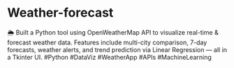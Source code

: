 # Weather-forecast
🌦️ Built a Python tool using OpenWeatherMap API to visualize real-time &amp; forecast weather data. Features include multi-city comparison, 7-day forecasts, weather alerts, and trend prediction via Linear Regression — all in a Tkinter UI. #Python #DataViz #WeatherApp #APIs #MachineLearning
